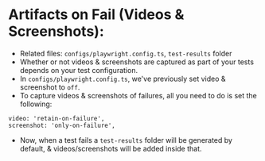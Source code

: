# Artifacts on Fail (Videos & Screenshots):

- Related files: `configs/playwright.config.ts`, `test-results` folder
- Whether or not videos & screenshots are captured as part of your tests depends on your test configuration.
- In `configs/playwright.config.ts`, we've previously set video & screenshot to `off`.
- To capture videos & screenshots of failures, all you need to do is set the following:

```
video: 'retain-on-failure',
screenshot: 'only-on-failure',
```

- Now, when a test fails a `test-results` folder will be generated by default, & videos/screenshots will be added inside that.
